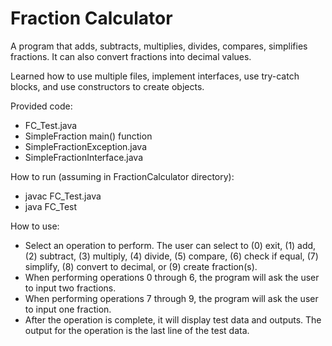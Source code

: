 # Fraction Calculator

A program that adds, subtracts, multiplies, divides, compares, simplifies fractions. It can also convert fractions into decimal values.

Learned how to use multiple files, implement interfaces, use try-catch blocks, and use constructors to create objects.

Provided code:
- FC_Test.java
- SimpleFraction main() function
- SimpleFractionException.java
- SimpleFractionInterface.java

How to run (assuming in FractionCalculator directory):
- javac FC_Test.java
- java FC_Test

How to use:
- Select an operation to perform. The user can select to (0) exit, (1) add, (2) subtract, (3) multiply, (4) divide, (5) compare, (6) check if equal, (7) simplify, (8) convert to decimal, or (9) create fraction(s).
- When performing operations 0 through 6, the program will ask the user to input two fractions.
- When performing operations 7 through 9, the program will ask the user to input one fraction.
- After the operation is complete, it will display test data and outputs. The output for the operation is the last line of the test data.